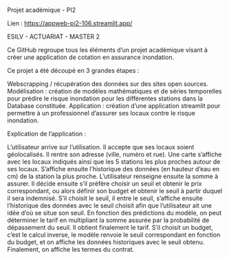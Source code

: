 Projet académique - PI2

Lien : https://appweb-pi2-106.streamlit.app/

ESILV - ACTUARIAT - MASTER 2


Ce GitHub regroupe tous les éléments d’un projet académique visant à créer une application de cotation en assurance inondation. 

Ce projet a été découpé en 3 grandes étapes :

Webscrapping / récupération des données sur des sites open sources.
Modélisation : création de modèles mathématiques et de séries temporelles pour prédire le risque inondation pour les différentes stations dans la Database constituée.
Application : création d’une application streamlit pour permettre à un professionnel d’assurer ses locaux contre le risque inondation.

Explication de l’application : 

L’utilisateur arrive sur l’utilisation.
Il accepte que ses locaux soient géolocalisés.
Il rentre son adresse (ville, numéro et rue).
Une carte s’affiche avec les locaux indiqués ainsi que les 5 stations les plus proches autour de ses locaux.
S’affiche ensuite l’historique des données (en hauteur d’eau en cm) de la station la plus proche.
L’utilisateur renseigne ensuite la somme à assurer.
Il décide ensuite s’il préfère choisir un seuil et obtenir le prix correspondant, ou alors définir son budget et obtenir le seuil à partir duquel il sera indemnisé.
S’il choisit le seuil, il entre le seuil, s’affiche ensuite l’historique des données avec le seuil choisit afin que l’utilisateur ait une idée d’où se situe son seuil. En fonction des prédictions du modèle, on peut déterminer le tarif en multipliant la somme assurée par la probabilité de dépassement du seuil. Il obtient finalement le tarif.
S’il choisit un budget, c’est le calcul inverse, le modèle renvoie le seuil correspondant en fonction du budget, et on affiche les données historiques avec le seuil obtenu.
Finalement, on affiche les termes du contrat.
